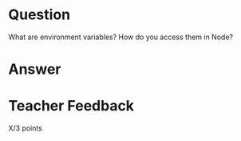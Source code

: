 # Question

What are environment variables? How do you access them in Node?

# Answer

# Teacher Feedback

X/3 points